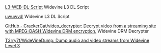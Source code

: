 
[L3-WEB-DL-Script](https://github.com/parnexcodes/widevine-L3-WEB-DL-Script)
Widevine L3 DL Script

[uwuwvdl](https://github.com/Ori5000/uwuwvdl)
Widevine L3 DL Script

[GitHub - CrackerCat/video_decrypter: Decrypt video from a streaming site with MPEG-DASH Widevine DRM encryption.](https://github.com/CrackerCat/video_decrypter)
Widevine DRM Decrypter

[T3rry7f/WideVineDump: Dump audio and video streams from Widevine Level 3](https://github.com/T3rry7f/WideVineDump)
